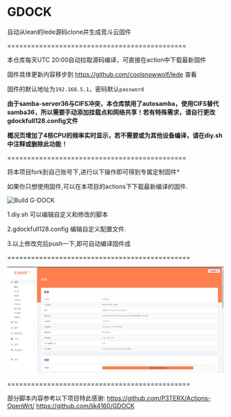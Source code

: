 # GDOCK
 自动从lean的lede源码clone并生成竞斗云固件 

=============================================

本仓库每天UTC 20:00自动拉取源码编译，可直接在action中下载最新固件

固件具体更新内容移步到 https://github.com/coolsnowwolf/lede 查看

固件的默认地址为`192.168.5.1`，密码默认`password`

**由于samba-server36与CIFS冲突，本仓库禁用了autosamba，使用CIFS替代samba36，所以需要手动添加挂载点和网络共享！若有特殊需求，请自行更改gdockfull128.config文件**

**概况页增加了4核CPU的频率实时显示，若不需要或为其他设备编译，请在diy.sh中注释或删除此功能！**

=============================================

将本项目fork到自己账号下,进行以下操作即可得到专属定制固件*

如果你只想使用固件,可以在本项目的actions下下载最新编译的固件.

![Build G-DOCK](https://github.com/Cathgao/GDOCK/workflows/Build%20G-DOCK/badge.svg)

1.diy.sh
可以编辑自定义和修改的脚本

2.gdockfull128.config
编辑自定义配置文件.

3.以上修改完后push一下,即可自动编译固件成

==============================================

![](/screenshots/r619ac.png)

==============================================

部分脚本内容参考以下项目特此感谢:
https://github.com/P3TERX/Actions-OpenWrt/
https://github.com/ljk4160/GDOCK
